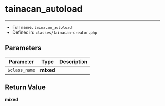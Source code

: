 # tainacan_autoload


***

* Full name: `tainacan_autoload`
* Defined in: `classes/tainacan-creator.php`

## Parameters

| Parameter     | Type      | Description |
|---------------|-----------|-------------|
| `$class_name` | **mixed** |             |

## Return Value

**mixed**
